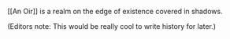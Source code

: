 [[An Oir]] is a realm on the edge of existence covered in shadows.


(Editors note: This would be really cool to write history for later.)